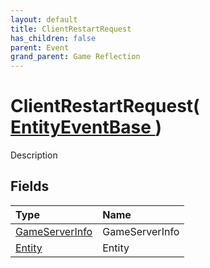 ```yaml
---
layout: default
title: ClientRestartRequest
has_children: false
parent: Event
grand_parent: Game Reflection
---
```

# ClientRestartRequest( [ EntityEventBase ](/docs/game-reflection/events/entity_event_base) )
Description 

## Fields

| Type | Name |
|:-------------|:--------------|
| [GameServerInfo](/docs/game-reflection/classes/game_server_info) | GameServerInfo |
| [Entity](/docs/game-reflection/classes/entity) | Entity |

